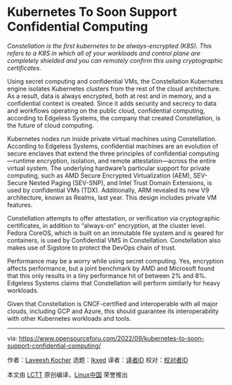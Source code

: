 [#]: subject: "Kubernetes To Soon Support Confidential Computing"
[#]: via: "https://www.opensourceforu.com/2022/09/kubernetes-to-soon-support-confidential-computing/"
[#]: author: "Laveesh Kocher https://www.opensourceforu.com/author/laveesh-kocher/"
[#]: collector: "lkxed"
[#]: translator: " "
[#]: reviewer: " "
[#]: publisher: " "
[#]: url: " "

Kubernetes To Soon Support Confidential Computing
======
*Constellation is the first kubernetes to be always-encrypted (K8S). This refers to a K8S in which all of your workloads and control plane are completely shielded and you can remotely confirm this using cryptographic certificates.*

Using secret computing and confidential VMs, the Constellation Kubernetes engine isolates Kubernetes clusters from the rest of the cloud architecture. As a result, data is always encrypted, both at rest and in memory, and a confidential context is created. Since it adds security and secrecy to data and workflows operating on the public cloud, confidential computing, according to Edgeless Systems, the company that created Constellation, is the future of cloud computing.

Kubernetes nodes run inside private virtual machines using Constellation. According to Edgeless Systems, confidential machines are an evolution of secure enclaves that extend the three principles of confidential computing—runtime encryption, isolation, and remote attestation—across the entire virtual system. The underlying hardware’s particular support for private computing, such as AMD Secure Encrypted Virtualization (AEM), SEV-Secure Nested Paging (SEV-SNP), and Intel Trust Domain Extensions, is used by confidential VMs (TDX). Additionally, ARM revealed its new V9 architecture, known as Realms, last year. This design includes private VM features.

Constellation attempts to offer attestation, or verification via cryptographic certificates, in addition to “always-on” encryption, at the cluster level. Fedora CoreOS, which is built on an immutable file system and is geared for containers, is used by Confidential VMS in Constellation. Constellation also makes use of Sigstore to protect the DevOps chain of trust.

Performance may be a worry while using secret computing. Yes, encryption affects performance, but a joint benchmark by AMD and Microsoft found that this only results in a tiny performance hit of between 2% and 8%. Edgeless Systems claims that Constellation will perform similarly for heavy workloads.

Given that Constellation is CNCF-certified and interoperable with all major clouds, including GCP and Azure, this should guarantee its interoperability with other Kubernetes workloads and tools.

--------------------------------------------------------------------------------

via: https://www.opensourceforu.com/2022/09/kubernetes-to-soon-support-confidential-computing/

作者：[Laveesh Kocher][a]
选题：[lkxed][b]
译者：[译者ID](https://github.com/译者ID)
校对：[校对者ID](https://github.com/校对者ID)

本文由 [LCTT](https://github.com/LCTT/TranslateProject) 原创编译，[Linux中国](https://linux.cn/) 荣誉推出

[a]: https://www.opensourceforu.com/author/laveesh-kocher/
[b]: https://github.com/lkxed
